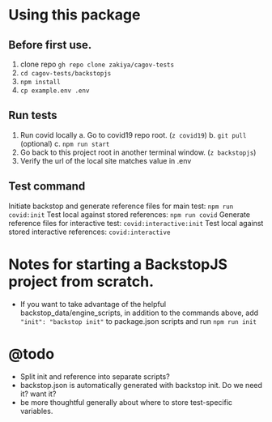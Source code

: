 # Using this package

## Before first use.

1. clone repo `gh repo clone zakiya/cagov-tests`
2. `cd cagov-tests/backstopjs`
3. `npm install`
4. `cp example.env .env`

## Run tests

1. Run covid locally
   a. Go to covid19 repo root. (`z covid19`)
   b. `git pull` (optional)
   c. `npm run start`
2. Go back to this project root in another terminal window. (`z backstopjs`)
3. Verify the url of the local site matches value in .env

## Test command

Initiate backstop and generate reference files for main test: `npm run covid:init`
Test local against stored references: `npm run covid`
Generate reference files for interactive test: `covid:interactive:init`
Test local against stored interactive references: `covid:interactive`

# Notes for starting a BackstopJS project from scratch.

- If you want to take advantage of the helpful backstop_data/engine_scripts,
  in addition to the commands above, add `"init": "backstop init"` to package.json
  scripts and run `npm run init`

# @todo

- Split init and reference into separate scripts?
- backstop.json is automatically generated with backstop init. Do we need it? want it?
- be more thoughtful generally about where to store test-specific variables.
